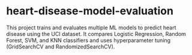 # heart-disease-model-evaluation
This project trains and evaluates multiple ML models to predict heart disease using the UCI dataset.  It compares Logistic Regression, Random Forest, SVM, and KNN classifiers and uses hyperparameter tuning (GridSearchCV and RandomizedSearchCV).
